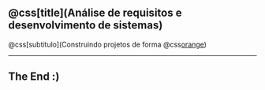 ## @css[title](Análise de requisitos e desenvolvimento de sistemas)
@css[subtitulo](Construindo projetos de forma @css[orange](inteligente))




---

## The End :)